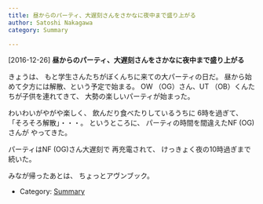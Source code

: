```yaml
---
title: 昼からのパーティ、大遅刻さんをさかなに夜中まで盛り上がる
author: Satoshi Nakagawa
category: Summary

---
```


[2016-12-26] **昼からのパーティ、大遅刻さんをさかなに夜中まで盛り上がる** 

 きょうは、
もと学生さんたちがぼくんちに来ての大パーティの日だ。
昼から始めて夕方には解散、という予定で始まる。
OW （OG）さん、UT （OB）くんたちが子供を連れてきて、
大勢の楽しいパーティが始まった。

 わいわいがやがや楽しく、
飲んだり食べたりしているうちに
6時を過ぎて、
「そろそろ解散」・・・。
というところに、
パーティの時間を間違えたNF (OG)さんが
やってきた。

 パーティはNF (OG)さん大遅刻で
再充電されて、
けっきょく夜の10時過ぎまで続いた。

 みなが帰ったあとは、
ちょっとアヴンブック。

- Category: [Summary](https://merapano.github.io/categories.html#Summary)

